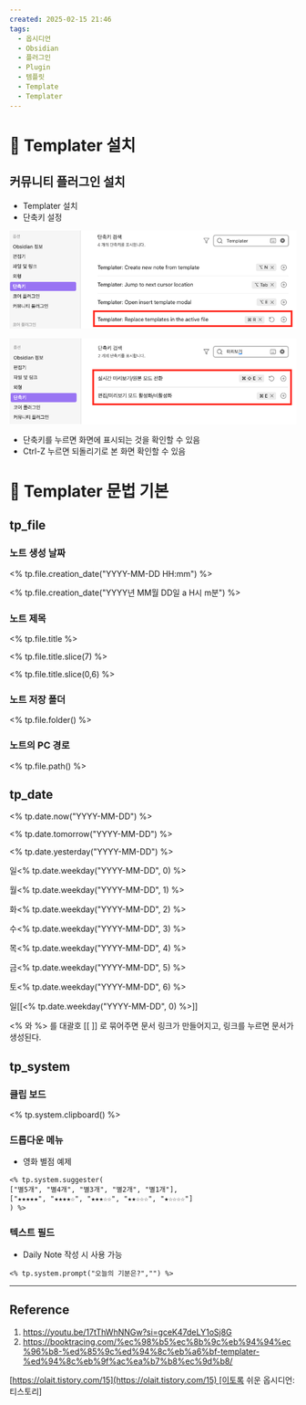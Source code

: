 ```yaml
---
created: 2025-02-15 21:46
tags:
  - 옵시디언
  - Obsidian
  - 플러그인
  - Plugin
  - 템플릿
  - Template
  - Templater
---
```

# 🌱 Templater 설치 

## 커뮤니티 플러그인 설치

 - Templater 설치
 - 단축키 설정
 
![](/Files/obsidian-options-hotkeys-templater-kor.png)

![](/Files/obsidian-options-hotkeys-toggle-preview-kor.png)

 - 단축키를 누르면 화면에 표시되는 것을 확인할 수 있음
 - Ctrl-Z 누르면 되돌리기로 본 화면 확인할 수 있음

# 🌱 Templater 문법 기본 

## **tp_file**
### 노트 생성 날짜

<% tp.file.creation_date("YYYY-MM-DD HH:mm") %>

<% tp.file.creation_date("YYYY년 MM월 DD일 a H시 m분") %>

### 노트 제목

<% tp.file.title %>

<% tp.file.title.slice(7) %>

<% tp.file.title.slice(0,6) %>

### 노트 저장 폴더

<% tp.file.folder() %>

### 노트의 PC 경로

<% tp.file.path() %>

## **tp_date**

<% tp.date.now("YYYY-MM-DD") %>

<% tp.date.tomorrow("YYYY-MM-DD") %>

<% tp.date.yesterday("YYYY-MM-DD") %>

일<% tp.date.weekday("YYYY-MM-DD", 0) %>

월<% tp.date.weekday("YYYY-MM-DD", 1) %>

화<% tp.date.weekday("YYYY-MM-DD", 2) %>

수<% tp.date.weekday("YYYY-MM-DD", 3) %>

목<% tp.date.weekday("YYYY-MM-DD", 4) %>

금<% tp.date.weekday("YYYY-MM-DD", 5) %>

토<% tp.date.weekday("YYYY-MM-DD", 6) %>

일[[<% tp.date.weekday("YYYY-MM-DD", 0) %>]]

\<\% 와 \%\> 를 대괄호 \[\[   \]\] 로 묶어주면 문서 링크가 만들어지고, 링크를 누르면 문서가 생성된다.


## **tp_system**

### 클립 보드

<% tp.system.clipboard() %>

### 드롭다운 메뉴

- 영화 별점 예제

```
<% tp.system.suggester(
["별5개", "별4개", "별3개", "별2개", "별1개"],
["★★★★★", "★★★★☆", "★★★☆☆", "★★☆☆☆", "★☆☆☆☆"]
) %>
```

### 텍스트 필드

- Daily Note 작성 시 사용 가능

```
<% tp.system.prompt("오늘의 기분은?","") %>
```

---
## Reference
1. https://youtu.be/17tThWhNNGw?si=gceK47deLY1oSj8G
2. https://booktracing.com/%ec%98%b5%ec%8b%9c%eb%94%94%ec%96%b8-%ed%85%9c%ed%94%8c%eb%a6%bf-templater-%ed%94%8c%eb%9f%ac%ea%b7%b8%ec%9d%b8/
 
[https://olait.tistory.com/15](https://olait.tistory.com/15) [이토록 쉬운 옵시디언:티스토리]
